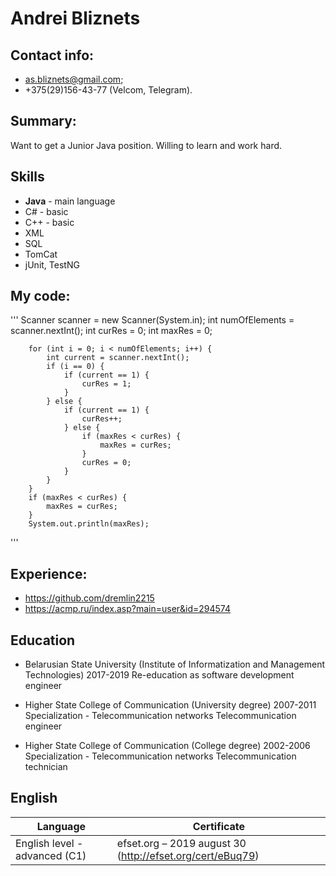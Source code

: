 # Andrei Bliznets

## Contact info:
   - as.bliznets@gmail.com;
   - +375(29)156-43-77 (Velcom, Telegram).
   
## Summary: 
Want to get a Junior Java position. Willing to learn and work hard.

## Skills
* **Java** - main language
* C# - basic
* C++ - basic
* XML
* SQL
* TomCat
* jUnit, TestNG

## My code:
'''
	    Scanner scanner = new Scanner(System.in);
        int numOfElements = scanner.nextInt();
        int curRes = 0;
        int maxRes = 0;

        for (int i = 0; i < numOfElements; i++) {
            int current = scanner.nextInt();
            if (i == 0) {
                if (current == 1) {
                    curRes = 1;
                }
            } else {
                if (current == 1) {
                    curRes++;
                } else {
                    if (maxRes < curRes) {
                        maxRes = curRes;
                    }
                    curRes = 0;
                }
            }
        }
        if (maxRes < curRes) {
            maxRes = curRes;
        }
        System.out.println(maxRes);
'''

## Experience:
- https://github.com/dremlin2215
- https://acmp.ru/index.asp?main=user&id=294574

## Education 
- Belarusian State University (Institute of Informatization and Management Technologies)									2017-2019
Re-education as software development engineer	

- Higher State College of Communication (University degree)		2007-2011
Specialization - Telecommunication networks Telecommunication engineer

- Higher State College of Communication (College degree)		2002-2006
Specialization - Telecommunication networks Telecommunication technician

## English
Language | Certificate
------------ | -------------
English level - advanced (C1) | efset.org – 2019 august 30 (http://efset.org/cert/eBuq79)